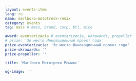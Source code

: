 ```yaml
---
layout: events-item
lang: ru
name: marlboro-mototreck-remix
category: events
tag: mass # mass, brand, corp, btl, mice

award: eventarizacia # eventarizacia, ukrawards, propeller
# prize: '3е место Инновационный проект года'
prize-eventarizacia: '3е место Инновационный проект года'
prize-ukrawards: ''
prize-propeller: ''

title: 'Marlboro Мототреки Ремикс'

og-image: ''
---
```

